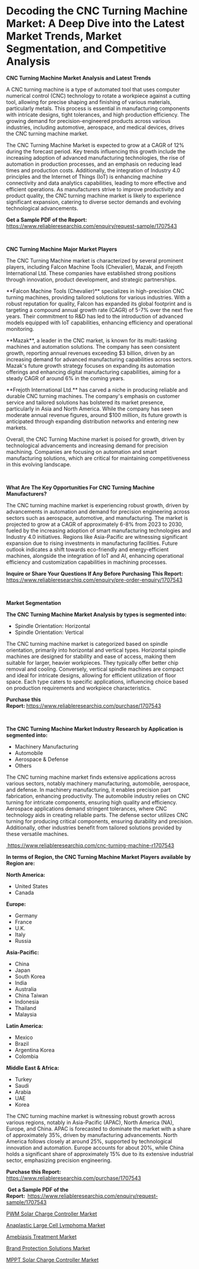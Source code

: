 <p><h1>Decoding the CNC Turning Machine Market: A Deep Dive into the Latest Market Trends, Market Segmentation, and Competitive Analysis</h1></p><p><strong>CNC Turning Machine Market Analysis and Latest Trends</strong></p>
<p><p>A CNC turning machine is a type of automated tool that uses computer numerical control (CNC) technology to rotate a workpiece against a cutting tool, allowing for precise shaping and finishing of various materials, particularly metals. This process is essential in manufacturing components with intricate designs, tight tolerances, and high production efficiency. The growing demand for precision-engineered products across various industries, including automotive, aerospace, and medical devices, drives the CNC turning machine market.</p><p>The CNC Turning Machine Market is expected to grow at a CAGR of 12% during the forecast period. Key trends influencing this growth include the increasing adoption of advanced manufacturing technologies, the rise of automation in production processes, and an emphasis on reducing lead times and production costs. Additionally, the integration of Industry 4.0 principles and the Internet of Things (IoT) is enhancing machine connectivity and data analytics capabilities, leading to more effective and efficient operations. As manufacturers strive to improve productivity and product quality, the CNC turning machine market is likely to experience significant expansion, catering to diverse sector demands and evolving technological advancements.</p></p>
<p><strong>Get a Sample PDF of the Report:&nbsp;</strong> <a href="https://www.reliableresearchiq.com/enquiry/request-sample/1707543?utm_campaign=1094&utm_medium=2&utm_source=Github&utm_content=ia&utm_term=07102024&utm_id=cnc-turning-machine">https://www.reliableresearchiq.com/enquiry/request-sample/1707543</a></p>
<p>&nbsp;</p>
<p><strong>CNC Turning Machine Major Market Players</strong></p>
<p><p>The CNC Turning Machine market is characterized by several prominent players, including Falcon Machine Tools (Chevalier), Mazak, and Frejoth International Ltd. These companies have established strong positions through innovation, product development, and strategic partnerships.</p><p>**Falcon Machine Tools (Chevalier)** specializes in high-precision CNC turning machines, providing tailored solutions for various industries. With a robust reputation for quality, Falcon has expanded its global footprint and is targeting a compound annual growth rate (CAGR) of 5-7% over the next five years. Their commitment to R&D has led to the introduction of advanced models equipped with IoT capabilities, enhancing efficiency and operational monitoring.</p><p>**Mazak**, a leader in the CNC market, is known for its multi-tasking machines and automation solutions. The company has seen consistent growth, reporting annual revenues exceeding $3 billion, driven by an increasing demand for advanced manufacturing capabilities across sectors. Mazak's future growth strategy focuses on expanding its automation offerings and enhancing digital manufacturing capabilities, aiming for a steady CAGR of around 6% in the coming years.</p><p>**Frejoth International Ltd.** has carved a niche in producing reliable and durable CNC turning machines. The company's emphasis on customer service and tailored solutions has bolstered its market presence, particularly in Asia and North America. While the company has seen moderate annual revenue figures, around $100 million, its future growth is anticipated through expanding distribution networks and entering new markets.</p><p>Overall, the CNC Turning Machine market is poised for growth, driven by technological advancements and increasing demand for precision machining. Companies are focusing on automation and smart manufacturing solutions, which are critical for maintaining competitiveness in this evolving landscape.</p></p>
<p>&nbsp;</p>
<p><strong>What Are The Key Opportunities For CNC Turning Machine Manufacturers?</strong></p>
<p><p>The CNC turning machine market is experiencing robust growth, driven by advancements in automation and demand for precision engineering across sectors such as aerospace, automotive, and manufacturing. The market is projected to grow at a CAGR of approximately 6-8% from 2023 to 2030, fueled by the increasing adoption of smart manufacturing technologies and Industry 4.0 initiatives. Regions like Asia-Pacific are witnessing significant expansion due to rising investments in manufacturing facilities. Future outlook indicates a shift towards eco-friendly and energy-efficient machines, alongside the integration of IoT and AI, enhancing operational efficiency and customization capabilities in machining processes.</p></p>
<p><strong>Inquire or Share Your Questions If Any Before Purchasing This Report:</strong> <a href="https://www.reliableresearchiq.com/enquiry/pre-order-enquiry/1707543?utm_campaign=1094&utm_medium=2&utm_source=Github&utm_content=ia&utm_term=07102024&utm_id=cnc-turning-machine">https://www.reliableresearchiq.com/enquiry/pre-order-enquiry/1707543</a></p>
<p>&nbsp;</p>
<p><strong>Market Segmentation</strong></p>
<p><strong>The CNC Turning Machine Market Analysis by types is segmented into:</strong></p>
<p><ul><li>Spindle Orientation: Horizontal</li><li>Spindle Orientation: Vertical</li></ul></p>
<p><p>The CNC turning machine market is categorized based on spindle orientation, primarily into horizontal and vertical types. Horizontal spindle machines are designed for stability and ease of access, making them suitable for larger, heavier workpieces. They typically offer better chip removal and cooling. Conversely, vertical spindle machines are compact and ideal for intricate designs, allowing for efficient utilization of floor space. Each type caters to specific applications, influencing choice based on production requirements and workpiece characteristics.</p></p>
<p><strong>Purchase this Report:&nbsp;</strong><a href="https://www.reliableresearchiq.com/purchase/1707543?utm_campaign=1094&utm_medium=2&utm_source=Github&utm_content=ia&utm_term=07102024&utm_id=cnc-turning-machine">https://www.reliableresearchiq.com/purchase/1707543</a></p>
<p>&nbsp;</p>
<p><strong>The CNC Turning Machine Market Industry Research by Application is segmented into:</strong></p>
<p><ul><li>Machinery Manufacturing</li><li>Automobile</li><li>Aerospace & Defense</li><li>Others</li></ul></p>
<p><p>The CNC turning machine market finds extensive applications across various sectors, notably machinery manufacturing, automobile, aerospace, and defense. In machinery manufacturing, it enables precision part fabrication, enhancing productivity. The automobile industry relies on CNC turning for intricate components, ensuring high quality and efficiency. Aerospace applications demand stringent tolerances, where CNC technology aids in creating reliable parts. The defense sector utilizes CNC turning for producing critical components, ensuring durability and precision. Additionally, other industries benefit from tailored solutions provided by these versatile machines.</p></p>
<p><a href="https://www.reliableresearchiq.com/cnc-turning-machine-r1707543?utm_campaign=1094&utm_medium=2&utm_source=Github&utm_content=ia&utm_term=07102024&utm_id=cnc-turning-machine">&nbsp;https://www.reliableresearchiq.com/cnc-turning-machine-r1707543</a></p>
<p><strong>In terms of Region, the CNC Turning Machine Market Players available by Region are:</strong></p>
<p>
    <p> <strong> North America: </strong>
        <ul>
            <li>United States</li>
            <li>Canada</li>
        </ul>
        </p> 
    <p> <strong> Europe: </strong>
        <ul>
            <li>Germany</li>
            <li>France</li>
            <li>U.K.</li>
            <li>Italy</li>
            <li>Russia</li>
        </ul>
        </p> 
    <p> <strong> Asia-Pacific: </strong>
        <ul>
            <li>China</li>
            <li>Japan</li>
            <li>South Korea</li>
            <li>India</li>
            <li>Australia</li>
            <li>China Taiwan</li>
            <li>Indonesia</li>
            <li>Thailand</li>
            <li>Malaysia</li>
        </ul>
        </p> 
    <p> <strong> Latin America: </strong>
        <ul>
            <li>Mexico</li>
            <li>Brazil</li>
            <li>Argentina Korea</li>
            <li>Colombia</li>
        </ul>
        </p> 
    <p> <strong> Middle East & Africa: </strong>
        <ul>
            <li>Turkey</li>
            <li>Saudi</li>
            <li>Arabia</li>
            <li>UAE</li>
            <li>Korea</li>
        </ul>
    </p>
    </p>
<p><p>The CNC turning machine market is witnessing robust growth across various regions, notably in Asia-Pacific (APAC), North America (NA), Europe, and China. APAC is forecasted to dominate the market with a share of approximately 35%, driven by manufacturing advancements. North America follows closely at around 25%, supported by technological innovation and automation. Europe accounts for about 20%, while China holds a significant share of approximately 15% due to its extensive industrial sector, emphasizing precision engineering.</p></p>
<p><strong>Purchase this Report: </strong><a href="https://www.reliableresearchiq.com/purchase/1707543?utm_campaign=1094&utm_medium=2&utm_source=Github&utm_content=ia&utm_term=07102024&utm_id=cnc-turning-machine">https://www.reliableresearchiq.com/purchase/1707543</a></p>
<p>&nbsp;<strong>Get a Sample PDF of the Report:&nbsp;&nbsp;</strong><a href="https://www.reliableresearchiq.com/enquiry/request-sample/1707543?utm_campaign=1094&utm_medium=2&utm_source=Github&utm_content=ia&utm_term=07102024&utm_id=cnc-turning-machine">https://www.reliableresearchiq.com/enquiry/request-sample/1707543</a></p>
<p><strong></strong></p>
<p><p><a href="https://issuu.com/reportprime-2/docs/pwm-solar-charge-controller-market-_d10351f5a29d18?utm_campaign=1094&utm_medium=2&utm_source=Github&utm_content=ia&utm_term=07102024&utm_id=cnc-turning-machine">PWM Solar Charge Controller Market</a></p><p><a href="https://www.linkedin.com/pulse/anaplastic-large-cell-lymphoma-ecosystem-mapping-innovation-sufxe?utm_campaign=1094&utm_medium=2&utm_source=Github&utm_content=ia&utm_term=07102024&utm_id=cnc-turning-machine">Anaplastic Large Cell Lymphoma Market</a></p><p><a href="https://www.linkedin.com/pulse/booming-amebiasis-treatment-market-sector-analysis-growth-pkzbe?utm_campaign=1094&utm_medium=2&utm_source=Github&utm_content=ia&utm_term=07102024&utm_id=cnc-turning-machine">Amebiasis Treatment Market</a></p><p><a href="https://www.linkedin.com/pulse/brand-protection-solutions-market-forecasts-trends-impact-2juxe?utm_campaign=1094&utm_medium=2&utm_source=Github&utm_content=ia&utm_term=07102024&utm_id=cnc-turning-machine">Brand Protection Solutions Market</a></p><p><a href="https://issuu.com/reportprime-2/docs/mppt-solar-charge-controller-market_4bdd2d3fc0677a?utm_campaign=1094&utm_medium=2&utm_source=Github&utm_content=ia&utm_term=07102024&utm_id=cnc-turning-machine">MPPT Solar Charge Controller Market</a></p></p>